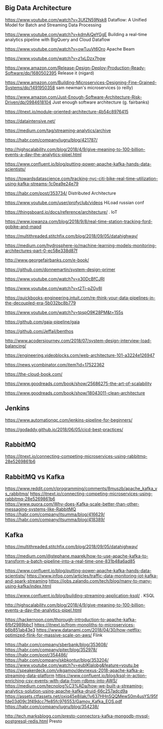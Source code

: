 ## Big Data Architecture

<https://www.youtube.com/watch?v=3UfZN59Nsk8> Dataflow: A Unified Model for Batch and Streaming Data Processing

<https://www.youtube.com/watch?v=kdmAiQeYGgE> Building a real-time analytics pipeline with BigQuery and Cloud Dataflow

<https://www.youtube.com/watch?v=owTuuVt6Oro> Apache Beam

<https://www.youtube.com/watch?v=z1xLDzx7hgw>

<https://www.amazon.com/Release-Design-Deploy-Production-Ready-Software/dp/1680502395> Release it (nigard)

<https://www.amazon.com/Building-Microservices-Designing-Fine-Grained-Systems/dp/1491950358>
sam newman's microservices (o reilly)

<https://www.amazon.com/Just-Enough-Software-Architecture-Risk-Driven/dp/0984618104>
Just enough software architecture (g. fairbanks)

<https://itnext.io/module-oriented-architecture-4b54c8976415>

<https://dataintensive.net/>

<https://medium.com/tag/streaming-analytics/archive>

<https://habr.com/company/jugru/blog/421787/>

<http://highscalability.com/blog/2018/4/9/give-meaning-to-100-billion-events-a-day-the-analytics-pipel.html>

<https://www.confluent.io/blog/putting-power-apache-kafka-hands-data-scientists/>

<https://towardsdatascience.com/tracking-nyc-citi-bike-real-time-utilization-using-kafka-streams-1c0ea9e24e79>

<https://habr.com/post/353734/> Distributed Architecture

<https://www.youtube.com/user/profyclub/videos>    HiLoad russian conf  


<https://thingsboard.io/docs/reference/architecture/> .   IoT


<https://www.jowanza.com/blog/2018/9/8/real-time-station-tracking-ford-gobike-and-mapd>

<https://multithreaded.stitchfix.com/blog/2018/09/05/datahighway/>

https://medium.com/hydrosphere-io/machine-learning-models-monitoring-architectures-part-0-ec58e338d87f

<http://www.georgefairbanks.com/e-book/>

https://github.com/donnemartin/system-design-primer

https://www.youtube.com/watch?v=x30DcBfCJRI

https://www.youtube.com/watch?v=t2Ti-pZGy8I

https://quickbooks-engineering.intuit.com/re-think-your-data-pipelines-in-the-decoupled-era-5b032bc8b779

https://www.youtube.com/watch?v=tpspO9K28PM&t=155s

https://github.com/gaia-pipeline/gaia

https://github.com/Jeffail/benthos

http://www.acodersjourney.com/2018/07/system-design-interview-load-balancing/

https://engineering.videoblocks.com/web-architecture-101-a3224e126947

https://news.ycombinator.com/item?id=17522362

https://the-cloud-book.com/

https://www.goodreads.com/book/show/25686275-the-art-of-scalability

https://www.goodreads.com/book/show/18043011-clean-architecture

## Jenkins
https://www.automationqc.com/jenkins-pipeline-for-beginners/

https://godaddy.github.io/2018/06/05/cicd-best-practices/

## RabbitMQ
https://itnext.io/connecting-competing-microservices-using-rabbitmq-28e5269861b6



## RabbitMQ vs Kafka

https://www.reddit.com/r/programming/comments/8muszb/apache_kafka_vs_rabbitmq/
 https://itnext.io/connecting-competing-microservices-using-rabbitmq-28e5269861b6  
 https://www.quora.com/Why-does-Kafka-scale-better-than-other-messaging-systems-like-RabbitMQ
https://habr.com/company/itsumma/blog/416629/  
https://habr.com/company/itsumma/blog/418389/
                                                     
 
##  Kafka
 
https://multithreaded.stitchfix.com/blog/2018/09/05/datahighway/  

https://medium.com/@stephane.maarek/how-to-use-apache-kafka-to-transform-a-batch-pipeline-into-a-real-time-one-831b48a6ad85  
     
https://www.confluent.io/blog/putting-power-apache-kafka-hands-data-scientists/
https://www.infoq.com/articles/traffic-data-monitoring-iot-kafka-and-spark-streaming
       https://jobs.zalando.com/tech/blog/many-to-many-using-kafka/index.html
       
<https://www.confluent.io/blog/building-streaming-application-ksql/> . KSQL

http://highscalability.com/blog/2018/4/9/give-meaning-to-100-billion-events-a-day-the-analytics-pipel.html

https://hackernoon.com/thorough-introduction-to-apache-kafka-6fbf2989bbc1
https://itnext.io/from-monoliths-to-microservices-b6b851ab43e3
https://www.datanami.com/2018/04/30/how-netflix-optimized-flink-for-massive-scale-on-aws/ Flink
                                                     
 https://habr.com/company/sberbank/blog/353608/ 
 https://habr.com/company/piter/blog/352978/  
 https://habr.com/post/354486/   
 https://habr.com/company/skbkontur/blog/353204/ 
 https://www.youtube.com/watch?v=eublKlalobg&feature=youtu.be
 https://speakerdeck.com/vikgamov/devnexus-2018-apache-kafka-a-streaming-data-platform
 https://www.confluent.io/blog/ksql-in-action-enriching-csv-events-with-data-from-rdbms-into-AWS/  
 https://medium.com/tecnolog%C3%ADa/how-we-built-a-streaming-analytics-solution-using-apache-kafka-druid-66c257adcd9a 
 https://assets.ctfassets.net/oxjq45e8ilak/1y637HHnSQQMewS0m4usYS/95ffde03d09c3f49dcc7fe85fc976553/Gamov_Kafka_EOS.pdf
 https://habr.com/company/jugru/blog/354238/
 
 
 http://tech.marksblogg.com/presto-connectors-kafka-mongodb-mysql-postgresql-redis.html Presto
